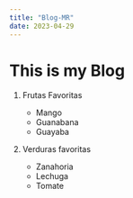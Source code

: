 ```yaml
---
title: "Blog-MR"
date: 2023-04-29
---
```


# This is my Blog

1. Frutas Favoritas
    * Mango
    * Guanabana
    * Guayaba
    
 2. Verduras favoritas
    * Zanahoria
    * Lechuga
    * Tomate
    
